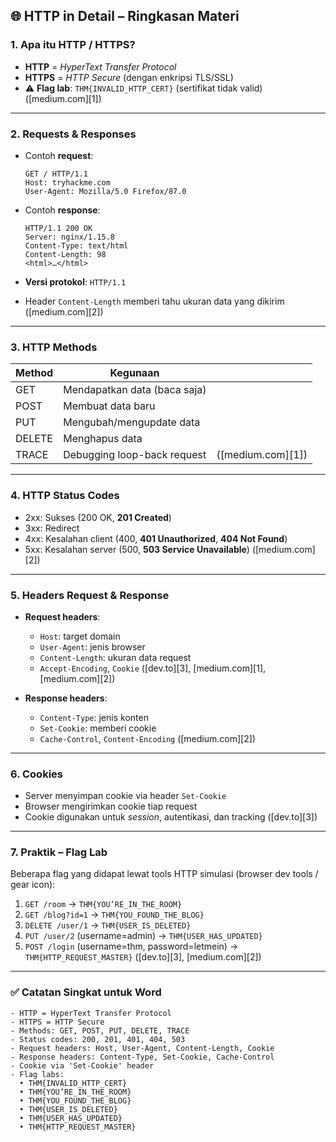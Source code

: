 ## 🌐 HTTP in Detail – Ringkasan Materi

### 1. **Apa itu HTTP / HTTPS?**

* **HTTP** = *HyperText Transfer Protocol*
* **HTTPS** = *HTTP Secure* (dengan enkripsi TLS/SSL)
* ⚠️ **Flag lab**: `THM{INVALID_HTTP_CERT}` (sertifikat tidak valid) ([medium.com][1])

---

### 2. **Requests & Responses**

* Contoh **request**:

  ```
  GET / HTTP/1.1  
  Host: tryhackme.com  
  User-Agent: Mozilla/5.0 Firefox/87.0  
  ```

* Contoh **response**:

  ```
  HTTP/1.1 200 OK  
  Server: nginx/1.15.8  
  Content-Type: text/html  
  Content-Length: 98  
  <html>…</html>
  ```

* **Versi protokol**: `HTTP/1.1`

* Header `Content-Length` memberi tahu ukuran data yang dikirim ([medium.com][2])

---

### 3. **HTTP Methods**

| Method | Kegunaan                     |                   |
| ------ | ---------------------------- | ----------------- |
| GET    | Mendapatkan data (baca saja) |                   |
| POST   | Membuat data baru            |                   |
| PUT    | Mengubah/mengupdate data     |                   |
| DELETE | Menghapus data               |                   |
| TRACE  | Debugging loop-back request  | ([medium.com][1]) |

---

### 4. **HTTP Status Codes**

* 2xx: Sukses (200 OK, **201 Created**)
* 3xx: Redirect
* 4xx: Kesalahan client (400, **401 Unauthorized**, **404 Not Found**)
* 5xx: Kesalahan server (500, **503 Service Unavailable**) ([medium.com][2])

---

### 5. **Headers Request & Response**

* **Request headers**:

  * `Host`: target domain
  * `User-Agent`: jenis browser
  * `Content-Length`: ukuran data request
  * `Accept-Encoding`, `Cookie` ([dev.to][3], [medium.com][1], [medium.com][2])

* **Response headers**:

  * `Content-Type`: jenis konten
  * `Set-Cookie`: memberi cookie
  * `Cache-Control`, `Content-Encoding` ([medium.com][2])

---

### 6. **Cookies**

* Server menyimpan cookie via header `Set-Cookie`
* Browser mengirimkan cookie tiap request
* Cookie digunakan untuk *session*, autentikasi, dan tracking ([dev.to][3])

---

### 7. **Praktik – Flag Lab**

Beberapa flag yang didapat lewat tools HTTP simulasi (browser dev tools / gear icon):

1. `GET /room` → `THM{YOU’RE_IN_THE_ROOM}`
2. `GET /blog?id=1` → `THM{YOU_FOUND_THE_BLOG}`
3. `DELETE /user/1` → `THM{USER_IS_DELETED}`
4. `PUT /user/2` (username=admin) → `THM{USER_HAS_UPDATED}`
5. `POST /login` (username=thm, password=letmein) → `THM{HTTP_REQUEST_MASTER}` ([dev.to][3], [medium.com][2])

---

### ✅ Catatan Singkat untuk Word

```
- HTTP = HyperText Transfer Protocol  
- HTTPS = HTTP Secure  
- Methods: GET, POST, PUT, DELETE, TRACE  
- Status codes: 200, 201, 401, 404, 503  
- Request headers: Host, User-Agent, Content-Length, Cookie  
- Response headers: Content-Type, Set-Cookie, Cache-Control  
- Cookie via 'Set-Cookie' header  
- Flag labs:
  • THM{INVALID_HTTP_CERT}
  • THM{YOU’RE_IN_THE_ROOM}
  • THM{YOU_FOUND_THE_BLOG}
  • THM{USER_IS_DELETED}
  • THM{USER_HAS_UPDATED}
  • THM{HTTP_REQUEST_MASTER}
```
